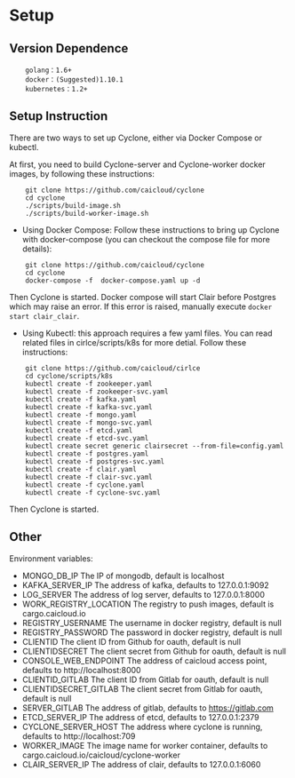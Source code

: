 # Setup

## Version Dependence

```
    golang：1.6+
    docker：(Suggested)1.10.1
    kubernetes：1.2+
```

## Setup Instruction

There are two ways to set up Cyclone, either via Docker Compose or kubectl.


At first, you need to build Cyclone-server and Cyclone-worker docker images, by following these instructions: 
```
    git clone https://github.com/caicloud/cyclone
    cd cyclone
    ./scripts/build-image.sh
    ./scripts/build-worker-image.sh
```


- Using Docker Compose: Follow these instructions to bring up Cyclone with docker-compose (you can checkout the compose file for more details):
```
    git clone https://github.com/caicloud/cyclone
    cd cyclone
    docker-compose -f  docker-compose.yaml up -d
```
Then Cyclone is started. Docker compose will start Clair before Postgres which may raise an error. If this error is raised, manually execute ```docker start clair_clair```.


- Using Kubectl: this approach requires a few yaml files. You can read related files in cirlce/scripts/k8s for more detial. Follow these instructions:
```
    git clone https://github.com/caicloud/cirlce
    cd cyclone/scripts/k8s
    kubectl create -f zookeeper.yaml
    kubectl create -f zookeeper-svc.yaml
    kubectl create -f kafka.yaml
    kubectl create -f kafka-svc.yaml
    kubectl create -f mongo.yaml
    kubectl create -f mongo-svc.yaml
    kubectl create -f etcd.yaml
    kubectl create -f etcd-svc.yaml
    kubectl create secret generic clairsecret --from-file=config.yaml
    kubectl create -f postgres.yaml
    kubectl create -f postgres-svc.yaml
    kubectl create -f clair.yaml
    kubectl create -f clair-svc.yaml
    kubectl create -f cyclone.yaml
    kubectl create -f cyclone-svc.yaml
```
Then Cyclone is started.


## Other


Environment variables: 
- MONGO_DB_IP             The IP of mongodb, default is localhost
- KAFKA_SERVER_IP         The address of kafka, defaults to 127.0.0.1:9092
- LOG_SERVER              The address of log server, defaults to 127.0.0.1:8000
- WORK_REGISTRY_LOCATION  The registry to push images, default is cargo.caicloud.io
- REGISTRY_USERNAME       The username in docker registry, default is null
- REGISTRY_PASSWORD       The password in docker registry, default is null
- CLIENTID                The client ID from Github for oauth, default is null
- CLIENTIDSECRET          The client secret from Github for oauth, default is null
- CONSOLE_WEB_ENDPOINT    The address of caicloud access point, defaults to http://localhost:8000
- CLIENTID_GITLAB         The client ID from Gitlab for oauth, default is null
- CLIENTIDSECRET_GITLAB   The client secret from Gitlab for oauth, default is null
- SERVER_GITLAB           The address of gitlab, defaults to https://gitlab.com
- ETCD_SERVER_IP          The address of etcd, defaults to 127.0.0.1:2379
- CYCLONE_SERVER_HOST     The address where cyclone is running, defaults to http://localhost:709
- WORKER_IMAGE            The image name for worker container, defaults to cargo.caicloud.io/caicloud/cyclone-worker
- CLAIR_SERVER_IP         The address of clair, defaults to 127.0.0.1:6060
